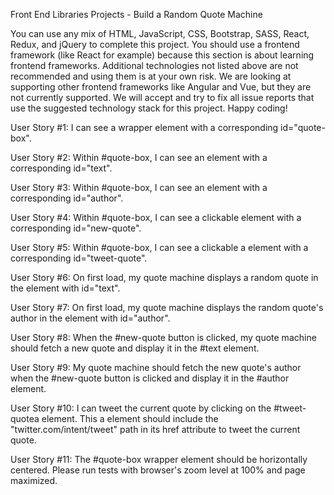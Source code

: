 Front End Libraries Projects - Build a Random Quote Machine

You can use any mix of HTML, JavaScript, CSS, Bootstrap, SASS, React, Redux, and jQuery to complete this project. You should use a frontend framework (like React for example) because this section is about learning frontend frameworks. Additional technologies not listed above are not recommended and using them is at your own risk. We are looking at supporting other frontend frameworks like Angular and Vue, but they are not currently supported. We will accept and try to fix all issue reports that use the suggested technology stack for this project. Happy coding!

User Story #1: I can see a wrapper element with a corresponding id="quote-box".

User Story #2: Within #quote-box, I can see an element with a corresponding id="text".

User Story #3: Within #quote-box, I can see an element with a corresponding id="author".

User Story #4: Within #quote-box, I can see a clickable element with a corresponding id="new-quote".

User Story #5: Within #quote-box, I can see a clickable a element with a corresponding id="tweet-quote".

User Story #6: On first load, my quote machine displays a random quote in the element with id="text".

User Story #7: On first load, my quote machine displays the random quote's author in the element with id="author".

User Story #8: When the #new-quote button is clicked, my quote machine should fetch a new quote and display it in the #text element.

User Story #9: My quote machine should fetch the new quote's author when the #new-quote button is clicked and display it in the #author element.

User Story #10: I can tweet the current quote by clicking on the #tweet-quotea element. This a element should include the "twitter.com/intent/tweet" path in its href attribute to tweet the current quote.

User Story #11: The #quote-box wrapper element should be horizontally centered. Please run tests with browser's zoom level at 100% and page maximized.

